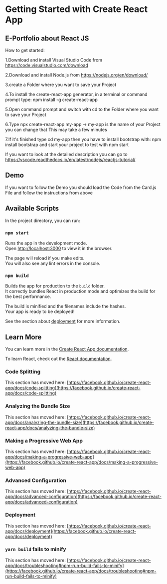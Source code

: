 # Getting Started with Create React App

## E-Portfolio about React JS

How to get started:

1.Download and install Visual Studio Code from https://code.visualstudio.com/download

2.Download and install Node.js from https://nodejs.org/en/download/

3.create a Folder where you want to save your Project

4.To install the create-react-app generator, in a terminal or command prompt type:
npm install -g create-react-app

5.Open command prompt and switch with cd to the Folder where you want to save your Project

6.Type npx create-react-app my-app -> my-app is the name of your Project you can change that
This may take a few minutes

7.If it's finished type cd my-app then you have to install bootstrap with: npm install bootstrap
and start your project to test with npm start

If you want to look at the detailed description you can go to https://vscode.readthedocs.io/en/latest/nodejs/reactjs-tutorial/

## Demo

If you want to follow the Demo you should load the Code from the Card.js File and follow the instructions from above

## Available Scripts

In the project directory, you can run:

### `npm start`

Runs the app in the development mode.\
Open [http://localhost:3000](http://localhost:3000) to view it in the browser.

The page will reload if you make edits.\
You will also see any lint errors in the console.


### `npm build`

Builds the app for production to the `build` folder.\
It correctly bundles React in production mode and optimizes the build for the best performance.

The build is minified and the filenames include the hashes.\
Your app is ready to be deployed!

See the section about [deployment](https://facebook.github.io/create-react-app/docs/deployment) for more information.


## Learn More

You can learn more in the [Create React App documentation](https://facebook.github.io/create-react-app/docs/getting-started).

To learn React, check out the [React documentation](https://reactjs.org/).

### Code Splitting

This section has moved here: [https://facebook.github.io/create-react-app/docs/code-splitting](https://facebook.github.io/create-react-app/docs/code-splitting)

### Analyzing the Bundle Size

This section has moved here: [https://facebook.github.io/create-react-app/docs/analyzing-the-bundle-size](https://facebook.github.io/create-react-app/docs/analyzing-the-bundle-size)

### Making a Progressive Web App

This section has moved here: [https://facebook.github.io/create-react-app/docs/making-a-progressive-web-app](https://facebook.github.io/create-react-app/docs/making-a-progressive-web-app)

### Advanced Configuration

This section has moved here: [https://facebook.github.io/create-react-app/docs/advanced-configuration](https://facebook.github.io/create-react-app/docs/advanced-configuration)

### Deployment

This section has moved here: [https://facebook.github.io/create-react-app/docs/deployment](https://facebook.github.io/create-react-app/docs/deployment)

### `yarn build` fails to minify

This section has moved here: [https://facebook.github.io/create-react-app/docs/troubleshooting#npm-run-build-fails-to-minify](https://facebook.github.io/create-react-app/docs/troubleshooting#npm-run-build-fails-to-minify)
